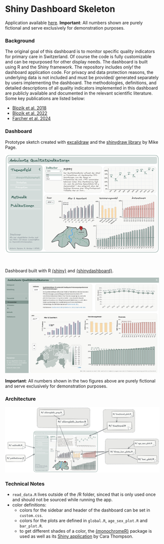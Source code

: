 
# Shiny Dashboard Skeleton

Application available [here](https://l9s1fy-sereina-graber.shinyapps.io/14_quality_dashboard/). 
**Important**: All numbers shown are purely fictional and serve exclusively for demonstration purposes.
<!-- badges: start -->
<!-- badges: end -->
### Background

The original goal of this dashboard is to monitor specific quality indicators for primary care in Switzerland. 
Of course the code is fully customizable and can be repurposed for other display needs.
The dashboard is built using R and the Shiny framework.
The repository includes *only!* the dashboard application code. For privacy and data protection reasons, 
the underlying data is not included and must be provided/ generated separately by users implementing the dashboard.
The methodologies, definitions, and detailed descriptions of all quality indicators
implemented in this dashboard are publicly available and documented in the relevant scientific literature. 
Some key publications are listed below:

* [Blozik et al. 2018](https://link.springer.com/article/10.1186/s12913-018-3477-z)
* [Blozik et al. 2022](https://bmchealthservres.biomedcentral.com/articles/10.1186/s12913-022-07893-8)
* [Farcher et al. 2024](https://journals.plos.org/plosone/article?id=10.1371/journal.pone.0311099)


### Dashboard

Prototype sketch created with [excalidraw](https://excalidraw.com/) and the [shinydraw library](https://github.com/MikeJohnPage/shinydraw) by Mike Page.

![](www/skizze_dashboard.png)

<br>

Dashboard built with R [{shiny}](https://shiny.posit.co/) and [{shinydashboard}](https://rstudio.github.io/shinydashboard/).

![](www/shiny_dashboard.png)


**Important**: All numbers shown in the two figures above are purely fictional and serve exclusively for demonstration purposes.

### Architecture

![](www/architecture.png)



### Technical Notes

* `read_data.R` lives outside of the /R folder, sinced that is only used once and should not be sourced while running the app.
* color definitions: 
    - colors for the sidebar and header of the dashboard can be set in `custom.css`.
    - colors for the plots are defined in `global.R`, `age_sex_plot.R` and `bar_plot.R`.
    - to get different shades of a color, the [{monochromeR}](https://github.com/cararthompson/monochromeR) package is used as well as its [Shiny application](https://cararthompson.shinyapps.io/monochromeR/) by Cara Thompson.



